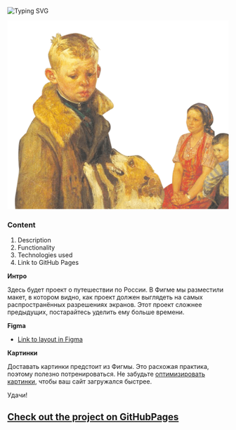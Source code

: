 ![Typing SVG](https://readme-typing-svg.herokuapp.com?color=%09c&lines="Traveling+in+Russia!";Adaptive+one+page+project;By+Vladimir+Fedorchuk)

<p align="center"><img src="https://github.com/FreddyMutant/how-to-learn/blob/main/images/header-image.png?raw=true" width=600px hight=600px>
</p>

### **Сontent**
1. Description
2. Functionality
3. Technologies used
4. Link to GitHub Pages

**Интро**

Здесь будет проект о путешествии по России.
В Фигме мы разместили макет, в котором видно, как проект должен выглядеть на самых распространённых разрешениях экранов.
Этот проект сложнее предыдущих, постарайтесь уделить ему больше времени.

**Figma**

* [Link to layout in Figma](https://www.figma.com/file/5S2WSbEFL6awjVWJ0NWL8Q/Sprint-3_-Russia-_-desktop-mobile?node-id=28503%3A0)

**Картинки**

Доставать картинки предстоит из Фигмы. Это расхожая практика, поэтому полезно потренироваться.
Не забудьте [оптимизировать картинки](https://tinypng.com/), чтобы ваш сайт загружался быстрее.

Удачи!

## [Check out the project on GitHubPages](https://freddymutant.github.io/how-to-learn/)
